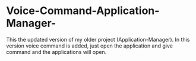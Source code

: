 # Voice-Command-Application-Manager-
This the updated version of my older project (Application-Manager). In this version voice command is added, just open the application and give command and the applications will open. 
